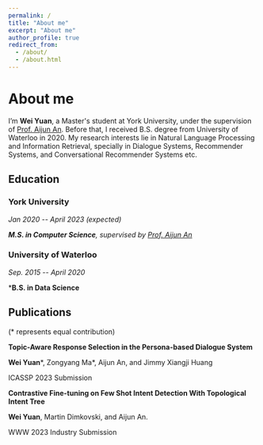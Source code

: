 ```yaml
---
permalink: /
title: "About me"
excerpt: "About me"
author_profile: true
redirect_from: 
  - /about/
  - /about.html
---
```

# <i class="fa fa-cog fa-spin fa-fw"></i> About me #
I’m **Wei Yuan**, a Master's student at York University, under the supervision of [Prof. Aijun An](http://www.cse.yorku.ca/~aan/). Before that, I received B.S. degree from University of Waterloo in 2020. My research interests lie in Natural Language Processing and Information Retrieval, specially in Dialogue Systems, Recommender Systems, and Conversational Recommender Systems etc.

Education
------

### York University

*Jan 2020 -- April 2023 (expected)*

***M.S. in Computer Science**, supervised by [Prof. Aijun An](http://www.cse.yorku.ca/~aan/)*

### University of Waterloo

*Sep. 2015 -- April 2020*

***B.S. in Data Science**


Publications
------
(* represents equal contribution)


**Topic-Aware Response Selection in the Persona-based Dialogue System**

**Wei Yuan**\*, Zongyang Ma\*, Aijun An, and Jimmy Xiangji Huang

ICASSP 2023 Submission

**Contrastive Fine-tuning on Few Shot Intent Detection With Topological Intent Tree**

**Wei Yuan**, Martin Dimkovski, and Aijun An. 

WWW 2023 Industry Submission
